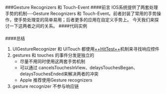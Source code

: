 ###Gesture Recognizers 和 Touch-Event
####前言
IOS系统提供了两套处理手势的机制---Gesture Recognizers 和 Touch-Event。前者封装了常用的手势操作，使手势处理变的简单易用；后者更多的应用在自定义手势上。
今天我们来探讨一下这两者之间的关系。
####代码实例
####
####总结
1. UIGestureRecognizer 和 UITouch 都使用[++HitTest++](http://blog.csdn.net/woaihuangrong/article/details/52126346)机制来寻找响应控件
2. gestures 和 touches 的事件分发是独立的
	* 尽量不用同时使用这两套手势机制
	* 可以通过 cancelsTouchesInView、delaysTouchesBegan、delaysTouchesEnded来解决两者的冲突
	* Apple 推荐使用Gesture recognizers
3. gesture recognizer 不参与响应链
